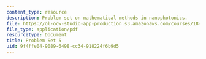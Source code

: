 ```yaml
---
content_type: resource
description: Problem set on mathematical methods in nanophotonics.
file: https://ol-ocw-studio-app-production.s3.amazonaws.com/courses/18-369-mathematical-methods-in-nanophotonics-spring-2008/9f4ffe0490896498cc34918224f6b9d5_pset5.pdf
file_type: application/pdf
resourcetype: Document
title: Problem Set 5
uid: 9f4ffe04-9089-6498-cc34-918224f6b9d5
---
```


